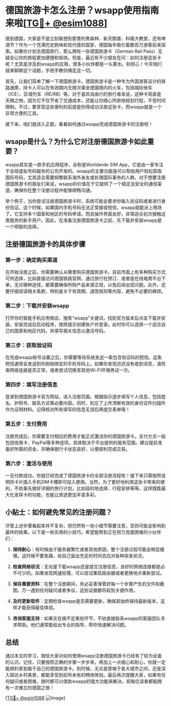 # 德国旅游卡怎么注册？wsapp使用指南来啦[[TG💪+ @esim1088](https://t.me/s/esim1088)]

提到德国，大家是不是立刻联想到那里的黑森林、新天鹅堡、科隆大教堂，还有啤酒节？作为一个充满历史韵味和现代感的国家，德国每年吸引着数百万游客前来探索。如果你计划去德国旅行，那么拥有一张德国旅游卡（German Rail Pass）无疑会让你的旅程更加便捷和愉快。但是，最近有不少朋友在问：如何注册这张卡呢？尤其是涉及到wsapp的应用，很多小伙伴都是一头雾水。别担心！今天咱们就来聊聊这个话题，手把手教你搞定这一切。

首先，让我们简单了解一下德国旅游卡。德国旅游卡是一种专为外国游客设计的铁路通票，持卡人可以在有效期内无限次乘坐德国境内的火车，包括城际快车（ICE）、区域列车（RE/RB）等。对于喜欢自由行的旅行者来说，这种卡简直是天赐之物，因为它不仅节省了交通成本，还能让你随心所欲地规划行程，不受时间限制。不过，要享受这些便利的前提是你得成功注册这张卡，而wsapp就是一个非常方便的工具。

接下来，咱们就进入正题，看看如何通过wsapp完成德国旅游卡的注册吧！

## wsapp是什么？为什么它对注册德国旅游卡如此重要？

wsapp其实是一款手机应用程序，全称是Worldwide SIM App，它是由一家专注于全球虚拟号码服务的公司开发的。wsapp的主要功能是可以帮助用户轻松获取国际号码，尤其适合需要频繁联系海外亲友或处理国际事务的人群。对于想要注册德国旅游卡的朋友们来说，wsapp的价值在于它提供了一个稳定且安全的通信渠道，确保你在整个注册过程中能够顺畅沟通。

举个例子，当你尝试注册德国旅游卡时，系统可能会要求你输入验证码或者进行身份验证。这个时候，如果国内手机号码无法正常接收短信，wsapp就能派上用场了。它支持多个国家和地区的号码申请，而且操作界面友好，非常适合初次接触这类服务的新手用户。因此，在准备注册德国旅游卡之前，先下载并安装wsapp是一个明智的选择。

## 注册德国旅游卡的具体步骤

### 第一步：确定购买渠道
在开始注册之前，你需要确认从哪里购买德国旅游卡。目前市面上有多种购买方式可供选择，比如直接访问德国铁路官网、通过旅行社预订，或者是在线电商平台下单。无论哪种途径，都需要确保所购产品来源正规，以免后续出现问题。此外，还要仔细阅读相关条款，特别是关于有效期、退改规则等内容，避免不必要的麻烦。

### 第二步：下载并安装wsapp
打开你的智能手机应用商店，搜索“wsapp”关键词，找到官方版本后点击下载并安装。安装完成后启动程序，按照提示创建账户并登录。此时你可以选择一个适合自己的国家和地区代码，并填写相关信息以激活号码。

### 第三步：获取验证码
在完成wsapp账号设置之后，你需要等待系统发送一条包含验证码的短信。这条短信通常会发送到你刚刚绑定的手机号码上。如果你发现迟迟没有收到消息，请检查网络连接是否正常，或者尝试切换至其他Wi-Fi环境再试一次。

### 第四步：填写注册信息
登录到德国旅游卡官方网站，进入注册页面。根据指示逐步填写个人信息，包括姓名、护照号、联系方式等必要内容。同时，别忘了上传清晰有效的身份证件扫描件作为证明材料。记得核对所有填写的信息无误后再提交表单哦！

### 第五步：支付费用
注册完成后，你需要支付相应的费用才能正式激活你的德国旅游卡。支付方式一般包括信用卡、PayPal等多种选项，具体取决于平台提供的服务范围。建议提前准备好所需的资金，并确保银行卡状态良好，以便顺利完成交易。

### 第六步：激活与使用
一旦付款成功，你就已经完成了德国旅游卡的全部注册流程啦！接下来只需按照说明将卡片插入手机SIM卡槽即可投入使用。当然，为了更好地利用这张卡带来的便利，不妨事先做好详细的旅行计划，比如目的地选择、行程安排等等。这样既能最大化发挥卡的功能，也能让旅途更加丰富多彩。

## 小贴士：如何避免常见的注册问题？

尽管上述步骤看起来并不复杂，但仍然有一些小细节需要注意，否则可能会影响到最终的结果。以下是一些实用的小技巧，希望能帮到正在努力克服困难的小伙伴们：

1. **保持耐心**：有时候由于服务器繁忙或者其他原因，整个注册过程可能会稍显缓慢。这时候不要急躁，给自己留出充足的时间去应对各种突发状况。
   
2. **检查网络状况**：无论是下载wsapp还是提交注册信息，良好的网络连接都是必不可少的。如果发现网速较慢，可以尝试重启路由器或者更换地点重新尝试。

3. **保存重要资料**：在整个注册期间，务必妥善保管好每一个步骤产生的文件和截图。万一遇到任何疑问或者争议，这些证据都将起到关键作用。

4. **及时更新软件**：定期检查wsapp是否需要更新，确保其始终保持最新版本，这样才能获得最佳体验。

5. **咨询客服支持**：如果实在搞不定某些环节，不妨直接联系wsapp的客服团队寻求帮助。他们通常能给出专业的指导，帮你快速解决问题。

## 总结

通过本文的学习，相信大家对如何使用wsapp注册德国旅游卡已经有了较为全面的认识。记住，只要按照正确的步骤一步步来，再加上一点细心和耐心，你就一定能顺利拿到属于自己的德国旅游卡。到时候，无论是穿梭于各大城市之间，还是深入探访乡村美景，都能享受到前所未有的畅快体验。最后再次提醒大家，如果有任何疑问或者困难，随时都可以借助wsapp的强大功能来解决。祝每位读者都能拥有一次难忘的德国之旅！

[[TG💪+ @esim1088](https://t.me/s/esim1088) ![Image](https://i.postimg.cc/4NQfJmqS/Snipaste-2025-05-13-00-14-12.png)]